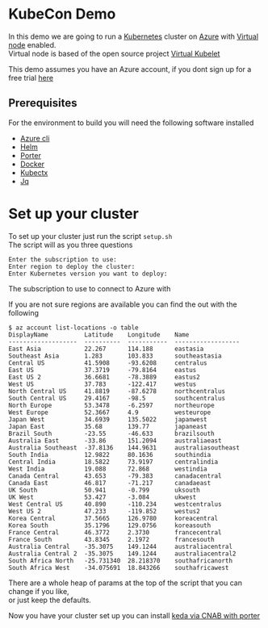 # KubeCon Demo

In this demo we are going to run a [Kubernetes](https://kubernetes.io/) cluster on [Azure](https://cda.ms/XK) with [Virtual node](https://cda.ms/XL) enabled.  
Virtual node is based of the open source project [Virtual Kubelet](https://cda.ms/XM)  

This demo assumes you have an Azure account, if you dont sign up for a free trial [here](https://cda.ms/Y8)

## Prerequisites

For the environment to build you will need the following software installed
- [Azure cli](https://cda.ms/XN)
- [Helm](https://helm.sh/)
- [Porter](https://porter.sh/)
- [Docker](https://www.docker.com/)
- [Kubectx](https://github.com/ahmetb/kubectx)
- [Jq](https://stedolan.github.io/jq/)

# Set up your cluster
To set up your cluster just run the script `setup.sh`       
The script will as you three questions 
```
Enter the subscription to use:
Enter region to deploy the cluster:
Enter Kubernetes version you want to deploy:
```
The subscription to use to connect to Azure with

If you are not sure regions are available you can find the out with the following 
```
$ az account list-locations -o table
DisplayName          Latitude    Longitude    Name
-------------------  ----------  -----------  ------------------
East Asia            22.267      114.188      eastasia
Southeast Asia       1.283       103.833      southeastasia
Central US           41.5908     -93.6208     centralus
East US              37.3719     -79.8164     eastus
East US 2            36.6681     -78.3889     eastus2
West US              37.783      -122.417     westus
North Central US     41.8819     -87.6278     northcentralus
South Central US     29.4167     -98.5        southcentralus
North Europe         53.3478     -6.2597      northeurope
West Europe          52.3667     4.9          westeurope
Japan West           34.6939     135.5022     japanwest
Japan East           35.68       139.77       japaneast
Brazil South         -23.55      -46.633      brazilsouth
Australia East       -33.86      151.2094     australiaeast
Australia Southeast  -37.8136    144.9631     australiasoutheast
South India          12.9822     80.1636      southindia
Central India        18.5822     73.9197      centralindia
West India           19.088      72.868       westindia
Canada Central       43.653      -79.383      canadacentral
Canada East          46.817      -71.217      canadaeast
UK South             50.941      -0.799       uksouth
UK West              53.427      -3.084       ukwest
West Central US      40.890      -110.234     westcentralus
West US 2            47.233      -119.852     westus2
Korea Central        37.5665     126.9780     koreacentral
Korea South          35.1796     129.0756     koreasouth
France Central       46.3772     2.3730       francecentral
France South         43.8345     2.1972       francesouth
Australia Central    -35.3075    149.1244     australiacentral
Australia Central 2  -35.3075    149.1244     australiacentral2
South Africa North   -25.731340  28.218370    southafricanorth
South Africa West    -34.075691  18.843266    southafricawest
```

There are a whole heap of params at the top of the script that you can change if you like,  
or just keep the defaults.

Now you have your cluster set up you can install [keda via CNAB with porter](keda/README.md)

